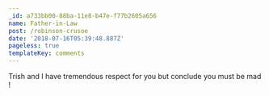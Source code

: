 ```yaml
---
_id: a733bb00-88ba-11e8-b47e-f77b2605a656
name: Father-in-Law
post: /robinson-crusoe
date: '2018-07-16T05:39:48.887Z'
pageless: true
templateKey: comments
---
```

Trish and I have tremendous respect for you but conclude you must be mad !
